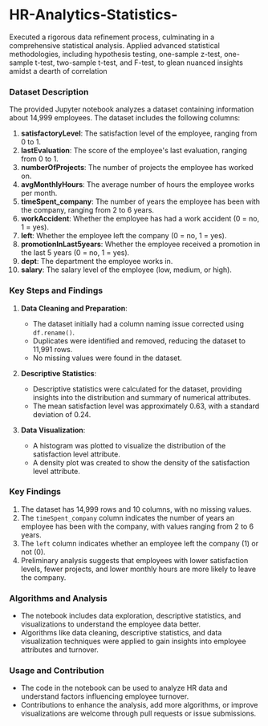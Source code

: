 # HR-Analytics-Statistics-
Executed a rigorous data refinement process, culminating in a comprehensive statistical analysis. Applied advanced statistical methodologies, including hypothesis testing, one-sample z-test, one-sample t-test, two-sample t-test, and  F-test, to glean nuanced insights amidst a dearth of correlation

### Dataset Description
The provided Jupyter notebook analyzes a dataset containing information about 14,999 employees. The dataset includes the following columns:

1. **satisfactoryLevel**: The satisfaction level of the employee, ranging from 0 to 1.
2. **lastEvaluation**: The score of the employee's last evaluation, ranging from 0 to 1.
3. **numberOfProjects**: The number of projects the employee has worked on.
4. **avgMonthlyHours**: The average number of hours the employee works per month.
5. **timeSpent_company**: The number of years the employee has been with the company, ranging from 2 to 6 years.
6. **workAccident**: Whether the employee has had a work accident (0 = no, 1 = yes).
7. **left**: Whether the employee left the company (0 = no, 1 = yes).
8. **promotionInLast5years**: Whether the employee received a promotion in the last 5 years (0 = no, 1 = yes).
9. **dept**: The department the employee works in.
10. **salary**: The salary level of the employee (low, medium, or high).

### Key Steps and Findings
1. **Data Cleaning and Preparation**:
   - The dataset initially had a column naming issue corrected using `df.rename()`.
   - Duplicates were identified and removed, reducing the dataset to 11,991 rows.
   - No missing values were found in the dataset.

2. **Descriptive Statistics**:
   - Descriptive statistics were calculated for the dataset, providing insights into the distribution and summary of numerical attributes.
   - The mean satisfaction level was approximately 0.63, with a standard deviation of 0.24.

3. **Data Visualization**:
   - A histogram was plotted to visualize the distribution of the satisfaction level attribute.
   - A density plot was created to show the density of the satisfaction level attribute.

### Key Findings
1. The dataset has 14,999 rows and 10 columns, with no missing values.
2. The `timeSpent_company` column indicates the number of years an employee has been with the company, with values ranging from 2 to 6 years.
3. The `left` column indicates whether an employee left the company (1) or not (0).
4. Preliminary analysis suggests that employees with lower satisfaction levels, fewer projects, and lower monthly hours are more likely to leave the company.

### Algorithms and Analysis
- The notebook includes data exploration, descriptive statistics, and visualizations to understand the employee data better.
- Algorithms like data cleaning, descriptive statistics, and data visualization techniques were applied to gain insights into employee attributes and turnover.

### Usage and Contribution
- The code in the notebook can be used to analyze HR data and understand factors influencing employee turnover.
- Contributions to enhance the analysis, add more algorithms, or improve visualizations are welcome through pull requests or issue submissions.
